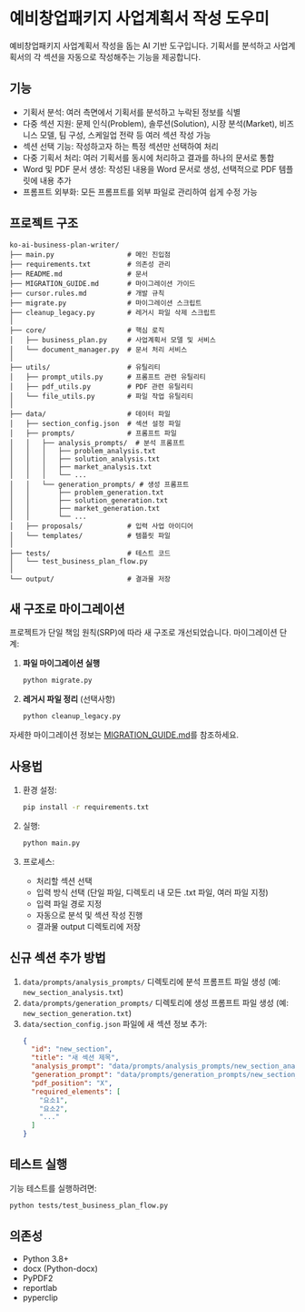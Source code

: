 # 예비창업패키지 사업계획서 작성 도우미

예비창업패키지 사업계획서 작성을 돕는 AI 기반 도구입니다. 기획서를 분석하고 사업계획서의 각 섹션을 자동으로 작성해주는 기능을 제공합니다.

## 기능

- 기획서 분석: 여러 측면에서 기획서를 분석하고 누락된 정보를 식별
- 다중 섹션 지원: 문제 인식(Problem), 솔루션(Solution), 시장 분석(Market), 비즈니스 모델, 팀 구성, 스케일업 전략 등 여러 섹션 작성 가능
- 섹션 선택 기능: 작성하고자 하는 특정 섹션만 선택하여 처리
- 다중 기획서 처리: 여러 기획서를 동시에 처리하고 결과를 하나의 문서로 통합
- Word 및 PDF 문서 생성: 작성된 내용을 Word 문서로 생성, 선택적으로 PDF 템플릿에 내용 추가
- 프롬프트 외부화: 모든 프롬프트를 외부 파일로 관리하여 쉽게 수정 가능

## 프로젝트 구조

```
ko-ai-business-plan-writer/
├── main.py                  # 메인 진입점
├── requirements.txt         # 의존성 관리
├── README.md                # 문서
├── MIGRATION_GUIDE.md       # 마이그레이션 가이드
├── cursor.rules.md          # 개발 규칙
├── migrate.py               # 마이그레이션 스크립트
├── cleanup_legacy.py        # 레거시 파일 삭제 스크립트
│
├── core/                    # 핵심 로직
│   ├── business_plan.py     # 사업계획서 모델 및 서비스
│   └── document_manager.py  # 문서 처리 서비스
│
├── utils/                   # 유틸리티
│   ├── prompt_utils.py      # 프롬프트 관련 유틸리티
│   ├── pdf_utils.py         # PDF 관련 유틸리티
│   └── file_utils.py        # 파일 작업 유틸리티
│
├── data/                    # 데이터 파일
│   ├── section_config.json  # 섹션 설정 파일
│   ├── prompts/             # 프롬프트 파일
│   │   ├── analysis_prompts/  # 분석 프롬프트
│   │   │   ├── problem_analysis.txt
│   │   │   ├── solution_analysis.txt
│   │   │   ├── market_analysis.txt
│   │   │   └── ...
│   │   └── generation_prompts/ # 생성 프롬프트
│   │       ├── problem_generation.txt
│   │       ├── solution_generation.txt
│   │       ├── market_generation.txt
│   │       └── ...
│   ├── proposals/           # 입력 사업 아이디어
│   └── templates/           # 템플릿 파일
│
├── tests/                   # 테스트 코드
│   └── test_business_plan_flow.py
│
└── output/                  # 결과물 저장
```

## 새 구조로 마이그레이션

프로젝트가 단일 책임 원칙(SRP)에 따라 새 구조로 개선되었습니다. 마이그레이션 단계:

1. **파일 마이그레이션 실행**
   ```bash
   python migrate.py
   ```

2. **레거시 파일 정리** (선택사항)
   ```bash
   python cleanup_legacy.py
   ```

자세한 마이그레이션 정보는 [MIGRATION_GUIDE.md](./MIGRATION_GUIDE.md)를 참조하세요.

## 사용법

1. 환경 설정:
   ```bash
   pip install -r requirements.txt
   ```

2. 실행:
   ```bash
   python main.py
   ```

3. 프로세스:
   - 처리할 섹션 선택
   - 입력 방식 선택 (단일 파일, 디렉토리 내 모든 .txt 파일, 여러 파일 지정)
   - 입력 파일 경로 지정
   - 자동으로 분석 및 섹션 작성 진행
   - 결과물 output 디렉토리에 저장

## 신규 섹션 추가 방법

1. `data/prompts/analysis_prompts/` 디렉토리에 분석 프롬프트 파일 생성 (예: `new_section_analysis.txt`)
2. `data/prompts/generation_prompts/` 디렉토리에 생성 프롬프트 파일 생성 (예: `new_section_generation.txt`)
3. `data/section_config.json` 파일에 새 섹션 정보 추가:
   ```json
   {
     "id": "new_section",
     "title": "새 섹션 제목",
     "analysis_prompt": "data/prompts/analysis_prompts/new_section_analysis.txt",
     "generation_prompt": "data/prompts/generation_prompts/new_section_generation.txt",
     "pdf_position": "X",
     "required_elements": [
       "요소1",
       "요소2",
       "..."
     ]
   }
   ```

## 테스트 실행

기능 테스트를 실행하려면:
```bash
python tests/test_business_plan_flow.py
```

## 의존성

- Python 3.8+
- docx (Python-docx)
- PyPDF2
- reportlab
- pyperclip